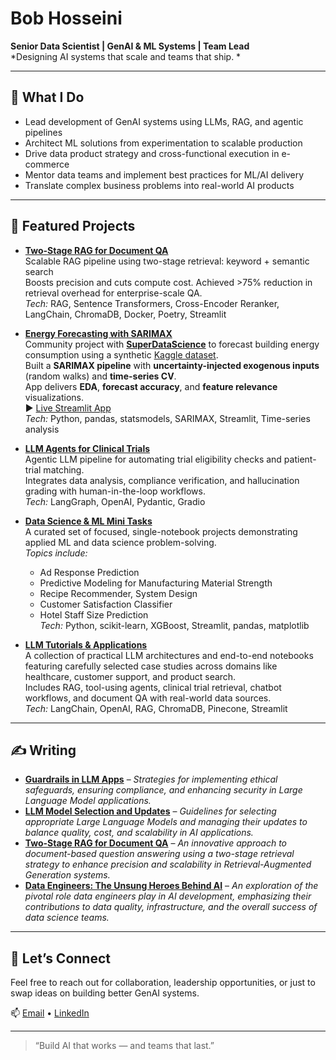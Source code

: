 # Bob Hosseini  
**Senior Data Scientist | GenAI & ML Systems | Team Lead**  
*Designing AI systems that scale and teams that ship.
*

---

## 🔧 What I Do
- Lead development of GenAI systems using LLMs, RAG, and agentic pipelines
- Architect ML solutions from experimentation to scalable production
- Drive data product strategy and cross-functional execution in e-commerce
- Mentor data teams and implement best practices for ML/AI delivery
- Translate complex business problems into real-world AI products

---

## 🚀 Featured Projects

- [**Two-Stage RAG for Document QA**](https://github.com/bab-git/two-stage-conrag)  
  Scalable RAG pipeline using two-stage retrieval: keyword + semantic search  
  Boosts precision and cuts compute cost. Achieved >75% reduction in retrieval overhead for enterprise-scale QA.  
  *Tech:* RAG, Sentence Transformers, Cross-Encoder Reranker, LangChain, ChromaDB, Docker, Poetry, Streamlit

- [**Energy Forecasting with SARIMAX**](https://github.com/bab-git/SDS-CP027-watt-wise/tree/dev_bob/submissions/team/bob-hosseini)   
  Community project with [**SuperDataScience**](https://community.superdatascience.com/feed) to forecast building energy consumption using a synthetic [Kaggle dataset](https://www.kaggle.com/datasets/mrsimple07/energy-consumption-prediction).   
  Built a **SARIMAX pipeline** with **uncertainty-injected exogenous inputs** (random walks) and **time-series CV**.   
  App delivers **EDA**, **forecast accuracy**, and **feature relevance** visualizations.   
  ▶️ [Live Streamlit App](https://watt-wise-bob-app.streamlit.app)   
  *Tech:* Python, pandas, statsmodels, SARIMAX, Streamlit, Time-series analysis   

- [**LLM Agents for Clinical Trials**](https://github.com/bab-git/llm_pharma)  
  Agentic LLM pipeline for automating trial eligibility checks and patient-trial matching.  
  Integrates data analysis, compliance verification, and hallucination grading with human-in-the-loop workflows.  
  *Tech:* LangGraph, OpenAI, Pydantic, Gradio

- [**Data Science & ML Mini Tasks**](https://github.com/bab-git/data-science-and-ml-mini-projects)  
  A curated set of focused, single-notebook projects demonstrating applied ML and data science problem-solving.  
  *Topics include:*  
  - Ad Response Prediction  
  - Predictive Modeling for Manufacturing Material Strength  
  - Recipe Recommender, System Design  
  - Customer Satisfaction Classifier
  - Hotel Staff Size Prediction  
  *Tech:* Python, scikit-learn, XGBoost, Streamlit, pandas, matplotlib

- [**LLM Tutorials & Applications**](https://github.com/bab-git/llm-tutorials)  
  A collection of practical LLM architectures and end-to-end notebooks featuring carefully selected case studies across domains like healthcare, customer support, and product search.  
  Includes RAG, tool-using agents, clinical trial retrieval, chatbot workflows, and document QA with real-world data sources.  
  *Tech:* LangChain, OpenAI, RAG, ChromaDB, Pinecone, Streamlit


---

## ✍️ Writing

- **[Guardrails in LLM Apps](https://www.linkedin.com/feed/update/urn:li:ugcPost:7275192025069621248/)** – *Strategies for implementing ethical safeguards, ensuring compliance, and enhancing security in Large Language Model applications.*
- **[LLM Model Selection and Updates](https://medium.com/@bbkhosseini/llm-model-selection-and-updates-c6448b23eb36)** – *Guidelines for selecting appropriate Large Language Models and managing their updates to balance quality, cost, and scalability in AI applications.*
- **[Two-Stage RAG for Document QA](https://medium.com/@bbkhosseini/two-stage-consecutive-rag-for-document-qa-enhancing-precision-and-scalability-ac2af206babd)** – *An innovative approach to document-based question answering using a two-stage retrieval strategy to enhance precision and scalability in Retrieval-Augmented Generation systems.*
- **[Data Engineers: The Unsung Heroes Behind AI](https://www.linkedin.com/feed/update/urn:li:ugcPost:7209355924925202432/)** – *An exploration of the pivotal role data engineers play in AI development, emphasizing their contributions to data quality, infrastructure, and the overall success of data science teams.*



---

## 💬 Let’s Connect

Feel free to reach out for collaboration, leadership opportunities, or just to swap ideas on building better GenAI systems.


📫 [Email](mailto:bbkhosseini@gmail.com) • [LinkedIn](https://www.linkedin.com/in/bhosseini)

---

> “Build AI that works — and teams that last.”


<!--
**bab-git/bab-git** is a ✨ _special_ ✨ repository because its `README.md` (this file) appears on your GitHub profile.

Here are some ideas to get you started:

- 🔭 I’m currently working on ...
- 🌱 I’m currently learning ...
- 👯 I’m looking to collaborate on ...
- 🤔 I’m looking for help with ...
- 💬 Ask me about ...
- 📫 How to reach me: ...
- 😄 Pronouns: ...
- ⚡ Fun fact: ...
-->



